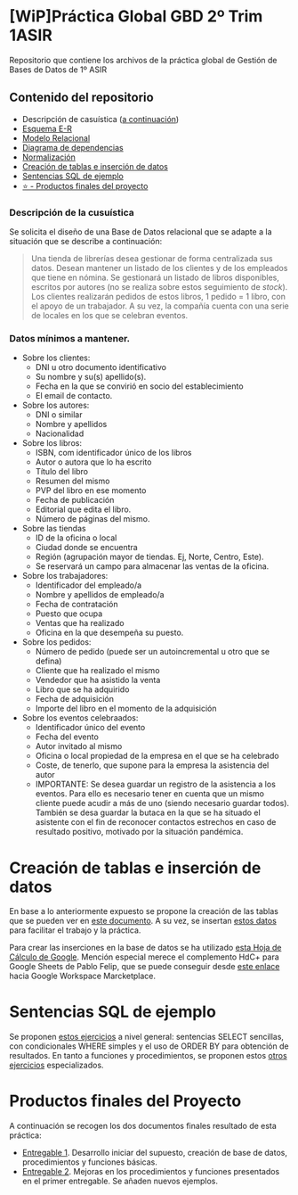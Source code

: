 # [WiP]Práctica Global GBD 2º Trim 1ASIR
Repositorio que contiene los archivos de la práctica global de Gestión de Bases de Datos de 1º ASIR

## Contenido del repositorio
 - Descripción de casuística ([a continuación](#descripción-de-la-cusuística))
 - [Esquema E-R](https://github.com/gonzaleztroyano/asir1-gbd-practicaglobal/raw/main/DiagramaEntidadRelacion.png)
 - [Modelo Relacional](./ModeloRelacional.pdf)
 - [Diagrama de dependencias](./Dependencias.pdf)
 - [Normalización](./Normalización.pdf)
 - [Creación de tablas e inserción de datos](#Creación-de-tablas-e-inserción-de-datos)
 - [Sentencias SQL de ejemplo](#Sentencias-SQL-de-ejemplo)
 - [⭐ - Productos finales del proyecto](#Productos-finales-del-Proyecto)

### Descripción de la cusuística
Se solicita el diseño de una Base de Datos relacional que se adapte a la situación que se describe a continuación:
> Una tienda de librerías desea gestionar de forma centralizada sus datos. 
> Desean mantener un listado de los clientes y de los empleados que tiene en nómina. Se gestionará un listado de libros disponibles, escritos por autores (no se realiza sobre estos seguimiento de *stock*). Los clientes realizarán pedidos de estos libros, 1 pedido = 1 libro, con el apoyo de un trabajador. 
> A su vez, la compañía cuenta con una serie de locales en los que se celebran eventos. 

### Datos mínimos a mantener.
 - Sobre los clientes:
   - DNI u otro documento identificativo
   - Su nombre y su(s) apellido(s).
   - Fecha en la que se convirió en socio del establecimiento
   - El email de contacto.
 - Sobre los autores:
   - DNI o similar
   - Nombre y apellidos
   - Nacionalidad
- Sobre los libros:
  - ISBN, com identificador único de los libros
  - Autor o autora que lo ha escrito
  - Título del libro
  - Resumen del mismo
  - PVP del libro en ese momento
  - Fecha de publicación
  - Editorial que edita el libro. 
  - Número de páginas del mismo.
- Sobre las tiendas
  - ID de la oficina o local
  - Ciudad donde se encuentra
  - Región (agrupación mayor de tiendas. Ej, Norte, Centro, Este).
  - Se reservará un campo para almacenar las ventas de la oficina.
- Sobre los trabajadores:
  - Identificador del empleado/a
  - Nombre y apellidos de empleado/a
  - Fecha de contratación
  - Puesto que ocupa
  - Ventas que ha realizado
  - Oficina en la que desempeña su puesto. 
- Sobre los pedidos:
  - Número de pedido (puede ser un autoincremental u otro que se defina)
  - Cliente que ha realizado el mismo
  - Vendedor que ha asistido la venta
  - Libro que se ha adquirido
  - Fecha de adquisición
  - Importe del libro en el momento de la adquisición
- Sobre los eventos celebraados:
  - Identificador único del evento
  - Fecha del evento
  - Autor invitado al mismo
  - Oficina o local propiedad de la empresa en el que se ha celebrado
  - Coste, de tenerlo, que supone para la empresa la asistencia del autor
  - IMPORTANTE: Se desea guardar un registro de la asistencia a los eventos. Para ello es necesario tener en cuenta que un mismo cliente puede acudir a más de uno (siendo necesario guardar todos). También se desa guardar la butaca en la que se ha situado el asistente con el fin de reconocer contactos estrechos en caso de resultado positivo, motivado por la situación pandémica.  


# Creación de tablas e inserción de datos
En base a lo anteriormente expuesto se propone la creación de las tablas que se pueden ver en [este documento](./creacion_tablas-libros.txt).
A su vez, se insertan [estos datos](./inserciones-libros.txt) para facilitar el trabajo y la práctica. 

Para crear las inserciones en la base de datos se ha utilizado [esta Hoja de Cálculo de Google](https://docs.google.com/spreadsheets/d/e/2PACX-1vRTuZgZKcHg35HDMT9gsCXMrqt1-WcHcI21dyb-phopM0MM-CRkt8QwqzMp2MkmdpS7h2i5SHkEiioN/pubhtml). Mención especial merece el complemento HdC+ para Google Sheets de Pablo Felip, que se puede conseguir desde [este enlace](https://workspace.google.com/marketplace/app/hdc+/410659432888) hacia Google Workspace Marcketplace.


# Sentencias SQL de ejemplo
Se proponen [estos ejercicios](./SentenciasSQL-1.pdf) a nivel general: sentencias SELECT sencillas, con condicionales WHERE simples y el uso de ORDER BY para obtención de resultados. 
En tanto a funciones y procedimientos, se proponen estos [otros ejercicios](./SentenciasSQL-2.pdf) especializados. 

# Productos finales del Proyecto
A continuación se recogen los dos documentos finales resultado de esta práctica:
 - [Entregable 1](./Práctica_E-R_y_MySQL.pdf). Desarrollo iniciar del supuesto, creación de base de datos, procedimientos y funciones básicas.
 - [Entregable 2](./Práctica_procedimientos_y_funciones.pdf). Mejoras en los procedimientos y funciones presentados en el primer entregable. Se añaden nuevos ejemplos. 
